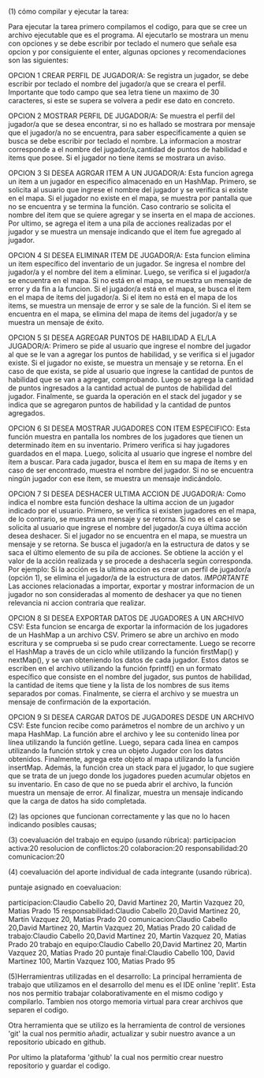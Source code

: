 (1) cómo compilar y ejecutar la tarea:

Para ejecutar la tarea primero compilamos el codigo, para que se cree un archivo ejecutable que es el programa. Al ejecutarlo se mostrara un menu con opciones y se debe escribir por teclado el numero que señale esa opcion y por consiguiente el enter, algunas opciones y recomendaciones son las siguientes:

OPCION 1 CREAR PERFIL DE JUGADOR/A: Se registra un jugador, se debe escribir por teclado el nombre del jugador/a que se creara el perfil. Importante que todo campo que sea letra tiene un maximo de 30 caracteres, si este se supera se volvera a pedir ese dato en concreto.

OPCION 2 MOSTRAR PERFIL DE JUGADOR/A: Se muestra el perfil del jugador/a que se desea encontrar, si no es hallado se mostrara por mensaje que el jugador/a no se encuentra, para saber especificamente a quien se busca se debe escribir por teclado el nombre. La informacion a mostrar corresponde a el nombre del jugador/a,cantidad de puntos de habilidad e items que posee. Si el jugador no tiene items se mostrara un aviso.

OPCION 3 SI DESEA AGRGAR ITEM A UN JUGADOR/A: Esta funcion agrega un item a un jugador en especifico almacenado en un HashMap. Primero, se solicita al usuario que ingrese el nombre del jugador y se verifica si existe en el mapa. Si el jugador no existe en el mapa, se muestra por pantalla que no se encuentra y se termina la función. Caso contrario se solicita el nombre del item que se quiere agregar y se inserta en el mapa de acciones. Por ultimo, se agrega el item a una pila de acciones realizadas por el jugador y se muestra un mensaje indicando que el item fue agregado al jugador.

OPCION 4 SI DESEA ELIMINAR ITEM DE JUGADOR/A: Esta funcion  elimina un item específico del inventario de un jugador. Se ingresa el nombre del jugador/a y el nombre del item a eliminar. Luego, se verifica si el jugador/a se encuentra en el mapa. Si no está en el mapa, se muestra un mensaje de error y da fin a la funcion. Si el jugador/a está en el mapa, se busca el item en el mapa de items del jugador/a. Si el item no está en el mapa de los items, se muestra un mensaje de error y se sale de la función. Si el item se encuentra en el mapa, se elimina del mapa de items del jugador/a y se muestra un mensaje de éxito.

OPCION 5 SI DESEA AGREGAR PUNTOS DE HABILIDAD A EL/LA JUGADOR/A: Primero se pide al usuario que ingrese el nombre del jugador al que se le van a agregar los puntos de habilidad, y se verifica si el jugador existe. Si el jugador no existe, se muestra un mensaje y se retorna. En el caso de que exista, se pide al usuario que ingrese la cantidad de puntos de habilidad que se van a agregar, comprobando. Luego se agrega la cantidad de puntos ingresados a la cantidad actual de puntos de habilidad del jugador. Finalmente, se guarda la operación en el stack del jugador y se indica que se agregaron puntos de habilidad y la cantidad de puntos agregados.

OPCION 6 SI DESEA MOSTRAR JUGADORES CON ITEM ESPECIFICO: Esta función muestra en pantalla los nombres de los jugadores que tienen un determinado ítem en su inventario. Primero verifica si hay jugadores guardados en el mapa. Luego, solicita al usuario que ingrese el nombre del ítem a buscar. Para cada jugador, busca el ítem en su mapa de ítems y en caso de ser encontrado, muestra el nombre del jugador. Si no se encuentra ningún jugador con ese ítem, se muestra un mensaje indicándolo.

OPCION 7  SI DESEA DESHACER ULTIMA ACCION DE JUGADOR/A: Como indica el nombre esta función deshace la ultima accion de un jugador indicado por el usuario. Primero, se verifica si existen jugadores en el mapa, de lo contrario, se muestra un mensaje y se retorna. Si no es el caso se solicita al usuario que ingrese el nombre del jugador/a cuya última acción desea deshacer. Si el jugador no se encuentra en el mapa, se muestra un mensaje y se retorna. Se busca el jugador/a en la estructura de datos y se saca el último elemento de su pila de acciones. Se obtiene la acción y el valor de la acción realizada y se procede a deshacerla según corresponda. Por ejemplo: Si la acción es la ultima accion es crear un perfil de jugador/a (opción 1), se elimina el jugador/a de la estructura de datos.
*IMPORTANTE* 
Las acciones relacionadas a importar, exportar y mostrar informacion de un jugador no son consideradas al momento de deshacer ya que no tienen relevancia ni accion contraria que realizar.

OPCION 8 SI DESEA EXPORTAR DATOS DE JUGADORES A UN ARCHIVO CSV: Esta funcion se encarga de exportar la información de los jugadores de un HashMap a un archivo CSV. Primero se abre un archivo en modo escritura y se comprueba si se pudo crear correctamente. Luego se recorre el HashMap a través de un ciclo while utilizando la función firstMap() y nextMap(), y se van obteniendo los datos de cada jugador. Estos datos se escriben en el archivo utilizando la función fprintf() en un formato específico que consiste en el nombre del jugador, sus puntos de habilidad, la cantidad de items que tiene y la lista de los nombres de sus items separados por comas. Finalmente, se cierra el archivo y se muestra un mensaje de confirmación de la exportación.

OPCION 9 SI DESEA CARGAR DATOS DE JUGADORES DESDE UN ARCHIVO CSV: Este funcion recibe como parámetros el nombre de un archivo y un mapa HashMap. La función abre el archivo y lee su contenido línea por línea utilizando la función getline. Luego, separa cada línea en campos utilizando la función strtok y crea un objeto Jugador con los datos obtenidos. Finalmente, agrega este objeto al mapa utilizando la función insertMap. Además, la función crea un stack para el jugador, lo que sugiere que se trata de un juego donde los jugadores pueden acumular objetos en su inventario. En caso de que no se pueda abrir el archivo, la función muestra un mensaje de error. Al finalizar, muestra un mensaje indicando que la carga de datos ha sido completada.

(2) las opciones que funcionan correctamente y las que no lo hacen indicando posibles causas;

(3) coevaluación del trabajo en equipo (usando rúbrica):
participacion activa:20
resolucion de conflictos:20
colaboracion:20
responsabilidad:20
comunicacion:20

(4) coevaluación del aporte individual de cada integrante (usando rúbrica).

puntaje asignado en coevaluacion:

participacion:Claudio Cabello 20, David Martinez 20, Martin Vazquez 20, Matias Prado 15
responsabilidad:Claudio Cabello 20,David Martinez 20, Martin Vazquez 20, Matias Prado 20
comunicacion:Claudio Cabello 20,David Martinez 20, Martin Vazquez 20, Matias Prado 20
calidad de trabajo:Claudio Cabello 20,David Martinez 20, Martin Vazquez 20, Matias Prado 20
trabajo en equipo:Claudio Cabello 20,David Martinez 20, Martin Vazquez 20, Matias Prado 20
puntaje final:Claudio Cabello 100, David Martinez 100, Martin Vazquez 100, Matias Prado 95

(5)Herramientras utilizadas en el desarrollo:
La principal herramienta de trabajo que utilizamos en el desarrollo del menu es el IDE online 'replit'. Esta nos nos permitio trabajar colaborativamente en el mismo codigo y compilarlo. Tambien nos otorgo memoria virtual para crear archivos que separen el codigo.

Otra herramienta que se utilizo es la herramienta de control de versiones 'git' la cual nos permitio añadir, actualizar y subir nuestro avance a un repositorio ubicado en github.

Por ultimo la plataforma 'github' la cual nos permitio crear nuestro repositorio y guardar el codigo.
